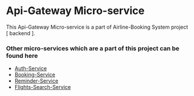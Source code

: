# Api-Gateway Micro-service

This Api-Gateway Micro-service is a part of Airline-Booking System project [ backend ].

### Other micro-services which are a part of this project can be found here 

  - [Auth-Service](https://github.com/SrinivasBallari/AuthService)
  - [Booking-Service](https://github.com/SrinivasBallari/BookingService)
  - [Reminder-Service](https://github.com/SrinivasBallari/ReminderService)
  - [Flights-Search-Service](https://github.com/SrinivasBallari/FlightsAndSearchService)
